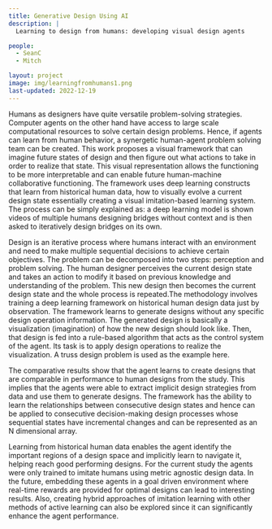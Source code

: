 ```yaml
---
title: Generative Design Using AI
description: |
  Learning to design from humans: developing visual design agents

people:
  - SeanC
  - Mitch

layout: project
image: img/learningfromhumans1.png
last-updated: 2022-12-19
---
```


Humans as designers have quite versatile problem-solving strategies. Computer agents on the other hand have access to large scale computational resources to solve certain design problems. Hence, if agents can learn from human behavior, a synergetic human-agent problem solving team can be created. This work proposes a visual framework that can imagine future states of design and then figure out what actions to take in order to realize that state. This visual representation allows the functioning to be more interpretable and can enable future human-machine collaborative functioning. The framework uses deep learning constructs that learn from historical human data, how to visually evolve a current design state essentially creating a visual imitation-based learning system. The process can be simply explained as: a deep learning model is shown videos of multiple humans designing bridges without context and is then asked to iteratively design bridges on its own.


Design is an iterative process where humans interact with an environment and need to make multiple sequential decisions to achieve certain objectives. The problem can be decomposed into two steps: perception and problem solving. The human designer perceives the current design state and takes an action to modify it based on previous knowledge and understanding of the problem. This new design then becomes the current design state and the whole process is repeated.The methodology involves training a deep learning framework on historical human design data just by observation. The framework learns to generate designs without any specific design operation information. The generated design is basically a visualization (imagination) of how the new design should look like. Then, that design is fed into a rule-based algorithm that acts as the control system of the agent. Its task is to apply design operations to realize the visualization. A truss design problem is used as the example here.


The comparative results show that the agent learns to create designs that are comparable in performance to human designs from the study. This implies that the agents were able to extract implicit design strategies from data and use them to generate designs. The framework has the ability to learn the relationships between consecutive design states and hence can be applied to consecutive decision-making design processes whose sequential states have incremental changes and can be represented as an N dimensional array.

Learning from historical human data enables the agent identify the important regions of a design space and implicitly learn to navigate it, helping reach good performing designs. For the current study the agents were only trained to imitate humans using metric agnostic design data. In the future, embedding these agents in a goal driven environment where real-time rewards are provided for optimal designs can lead to interesting results. Also, creating hybrid approaches of imitation learning with other methods of active learning can also be explored since it can significantly enhance the agent performance.